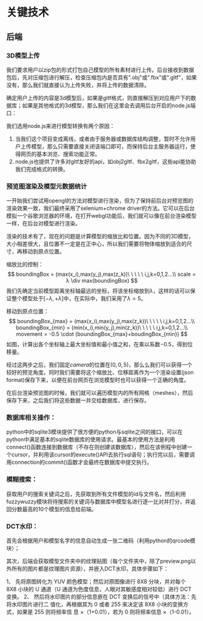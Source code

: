 # 关键技术

## 后端

### 3D模型上传

我们要求用户以zip包的形式打包自己模型的所有素材进行上传。后台接收到数据包后，先对压缩包进行解压，检查压缩包内是否具有".obj"或".fbx"或".gltf"，如果没有，那么我们就直接认为上传失败，并将上传的数据清除。

确定用户上传的内容是3d模型后，如果是gltf格式，则直接解压到对应用户下的数据库；如果是其他格式的3d模型，那么我们在这里会去调用后台开启的node.js端口：

我们选用node.js来进行模型转换有两个原因：

1. 当我们这个项目变成离线，或者由于服务器或数据库结构调整，暂时不允许用户上传模型，那么只需要直接关闭该端口即可，而保持后台主服务器运行，使得网页的基本浏览、搜索功能正常。
2. node.js也提供了许多对gltf友好的api，如obj2gltf、fbx2gltf，这些api能协助我们完成格式的转换。

### 预览图渲染及模型元数据统计

一开始我们尝试用opengl的方法对模型进行渲染，但为了保持前后台对预览图的渲染效果一致，我们最终采用了selenium+chrome driver的方法。它可以在后台模拟一个谷歌浏览器的环境，在打开webgl功能后，我们就可以像在前台渲染模型一样，在后台对模型进行渲染。

渲染的技术有了，现在的问题是计算模型的缩放比和位置。因为不同的3D模型，大小相差很大，且位置不一定是在正中心，所以我们需要将物体缩放到适合的尺寸，再移动到原点位置。

缩放比的控制：
$$
boundingBox = (max(x_i),max(y_j),max(z_k))\ \ \ \ \ i,j,k=0,1,2...\\
scale = λ \div max(boundingBox)
$$
我们先确定当前模型距离坐标轴最远的坐标，将该坐标缩放到$λ$，这样的话可以保证整个模型处于$[-λ,+λ]$中，在实际中，我们采用了$λ=5$。

移动到原点位置：
$$
boundingBox_{max} = (max(x_i),max(y_j),max(z_k))\ \ \ \ \ i,j,k=0,1,2...\\
boundingBox_{min} = (min(x_i),min(y_j),min(z_k))\ \ \ \ \ i,j,k=0,1,2...\\
movement = -0.5 \cdot (boundingBox_{max}+boudingBox_{min})
$$
如图，计算出各个坐标轴上最大坐标值和最小值之和，在乘以系数$-0.5$，得到位移量。

经过这两步之后，我们固定$camera$的位置在$(0,0,5)$，那么么我们可以获得一个较好的预览角度。同时我们需要将这个缩放比、位移距离作为一个渲染设置(json format)保存下来，以便在前台网页在浏览模型时也可以获得一个正确的角度。

在后台渲染预览图的时候，我们就可以遍历模型内的所有网格（meshes），然后保存下来，之后我们将这些数据一并交给数据库，进行保存。

### 数据库相关操作：

python中的sqlite3模块提供了很方便的python与sqlite之间的接口，可以在python中满足基本的sqlite数据库的使用请求。最基本的使用方法是利用connect()函数连接到数据库（不存在则创建该数据库），然后在该例程中创建一个cursor，并利用该cursor的execute()API去执行sql语句；执行完以后，需要调用connection的commit()函数才会最终在数据库中提交执行。

### 模糊搜索：

获取用户的搜索关键词之后，先获取到所有文件模型的id与文件名，然后利用fuzzywuzzy模块将待搜索的关键词与数据库中模型名进行逐一比对并打分，并返回分数最高的10个模型的信息给前端。

### DCT水印：

首先会根据用户和模型名字的信息自动生成一张二维码（利用python的qrcode模块）；

其次，后端会获取模型文件夹中的纹理贴图（每个文件夹中，除了preview.png以外所有的图片都是纹理图片资源），并嵌入DCT水印，具体步骤如下：

1、 先将原图转化为 YUV 颜色模型；然后对原图像进行 8X8 分块，并对每个 8X8 小块的 U
通道（U 通道为色度信息，人眼对其敏感度相对较低）进行 DCT 变换。 
2、 然后将水印图片的部分信息嵌在 DCT 变换后的信号中（具体方法：先将水印图片进行二
值化，再根据其为 0 或者 255 来决定该 8X8 小块的变换方式，如果是 255 则将频率信
息 ×（1+0.01），若为 0 则将频率信息 ×（1-0.01）。



